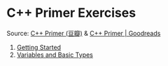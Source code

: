 # C++ Primer Exercises

Source: [C++ Primer (豆瓣)](https://book.douban.com/subject/10505113/) & [C++ Primer | Goodreads](https://www.goodreads.com/book/show/768080.C_Primer)

1. [Getting Started](ch1/README.md)
2. [Variables and Basic Types](ch2/README.md)
